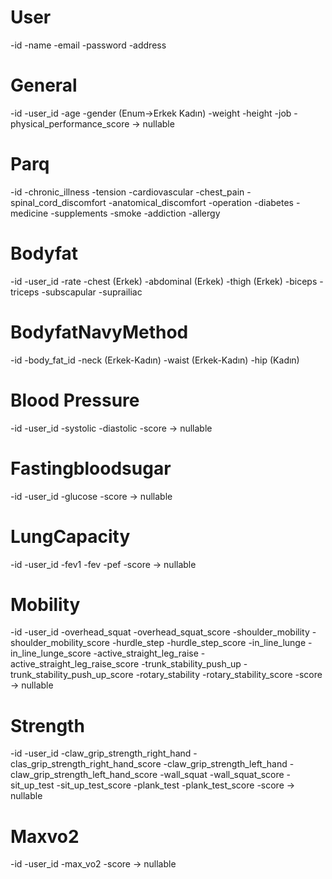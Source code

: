 # User 
-id
-name
-email
-password
-address

# General
-id
-user_id
-age
-gender (Enum->Erkek Kadın)
-weight
-height
-job
-physical_performance_score -> nullable

# Parq
-id
-chronic_illness
-tension
-cardiovascular
-chest_pain
-spinal_cord_discomfort
-anatomical_discomfort
-operation
-diabetes
-medicine
-supplements
-smoke
-addiction
-allergy


# Bodyfat
-id
-user_id
-rate
-chest (Erkek)
-abdominal (Erkek)
-thigh (Erkek)
-biceps
-triceps
-subscapular
-suprailiac

# BodyfatNavyMethod
-id
-body_fat_id
-neck (Erkek-Kadın)
-waist (Erkek-Kadın)
-hip (Kadın)


# Blood Pressure
-id
-user_id
-systolic
-diastolic
-score -> nullable

# Fastingbloodsugar
-id 
-user_id
-glucose
-score -> nullable

# LungCapacity
-id
-user_id
-fev1
-fev
-pef
-score -> nullable

# Mobility
-id
-user_id
-overhead_squat
-overhead_squat_score
-shoulder_mobility
-shoulder_mobility_score
-hurdle_step
-hurdle_step_score
-in_line_lunge
-in_line_lunge_score
-active_straight_leg_raise
-active_straight_leg_raise_score
-trunk_stability_push_up
-trunk_stability_push_up_score
-rotary_stability
-rotary_stability_score
-score -> nullable

# Strength
-id
-user_id
-claw_grip_strength_right_hand
-clas_grip_strength_right_hand_score
-claw_grip_strength_left_hand
-claw_grip_strength_left_hand_score
-wall_squat
-wall_squat_score
-sit_up_test
-sit_up_test_score
-plank_test
-plank_test_score
-score -> nullable


# Maxvo2
-id
-user_id
-max_vo2
-score -> nullable



